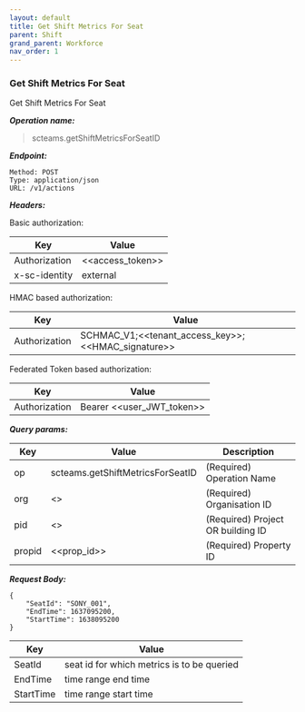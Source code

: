 ```yaml
---
layout: default
title: Get Shift Metrics For Seat
parent: Shift
grand_parent: Workforce
nav_order: 1
---
```



### Get Shift Metrics For Seat

Get Shift Metrics For Seat

***Operation name:***

> scteams.getShiftMetricsForSeatID

***Endpoint:***

```
Method: POST
Type: application/json
URL: /v1/actions
```

***Headers:***

Basic authorization:

|Key|Value|
|---|---|
|Authorization|<<access_token>>|
|x-sc-identity|external|

HMAC based authorization:

|Key|Value|
|---|---|
|Authorization|SCHMAC_V1;<<tenant_access_key>>;<<HMAC_signature>>|

Federated Token based authorization:

|Key|Value|
|---|---|
|Authorization|Bearer <<user_JWT_token>>|

***Query params:***

| Key | Value | Description |
| --- | ------|-------------|
| op | scteams.getShiftMetricsForSeatID | (Required) Operation Name |
| org | <<org>> | (Required) Organisation ID |
| pid | <<pid>> | (Required) Project OR building ID |
| propid | <<prop_id>> | (Required) Property ID |


***Request Body:***

```
{
    "SeatId": "SONY_001",
    "EndTime": 1637095200,
    "StartTime": 1638095200
}
```

|Key|Value|
|---|---|
|SeatId|seat id for which metrics is to be queried|
|EndTime|time range end time|
|StartTime|time range start time|